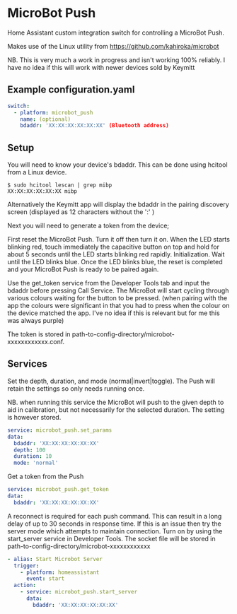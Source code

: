 # MicroBot Push
Home Assistant custom integration switch for controlling a MicroBot Push.

Makes use of the Linux utility from https://github.com/kahiroka/microbot

NB. This is very much a work in progress and isn't working 100% reliably.
I have no idea if this will work with newer devices sold by Keymitt

## Example configuration.yaml

```yaml
switch:
  - platform: microbot_push
    name: (optional)
    bdaddr: 'XX:XX:XX:XX:XX:XX' (Bluetooth address)
```

## Setup
You will need to know your device's bdaddr. This can be done using hcitool from a Linux device.

    $ sudo hcitool lescan | grep mibp
    XX:XX:XX:XX:XX:XX mibp
    
Alternatively the Keymitt app will display the bdaddr in the pairing discovery screen (displayed as 12 characters without the ':' )
    
Next you will need to generate a token from the device;

First reset the MicroBot Push. Turn it off then turn it on. When the LED starts blinking red, touch immediately the capacitive button on top and hold for about 5 seconds until the LED starts blinking red rapidly. Initialization. Wait until the LED blinks blue. Once the LED blinks blue, the reset is completed and your MicroBot Push is ready to be paired again.

Use the get_token service from the Developer Tools tab and input the bdaddr before pressing Call Service. The MicroBot will start cycling through various colours waiting for the button to be pressed. (when pairing with the app the colours were significant in that you had to press when the colour on the device matched the app. I've no idea if this is relevant but for me this was always purple) 

The token is stored in path-to-config-directory/microbot-xxxxxxxxxxxx.conf.

## Services

Set the depth, duration, and mode (normal|invert|toggle).
The Push will retain the settings so only needs running once.

NB. when running this service the MicroBot will push to the given depth to aid in calibration, but not necessarily for the selected duration. The setting is however stored. 

```yaml
service: microbot_push.set_params
data:
  bdaddr: 'XX:XX:XX:XX:XX:XX'
  depth: 100
  duration: 10
  mode: 'normal'
```
  
Get a token from the Push

```yaml
service: microbot_push.get_token
data:
  bdaddr: 'XX:XX:XX:XX:XX:XX'
```

A reconnect is required for each push command. This can result in a long delay of up to 30 seconds in response time. If this is an issue then try the server mode which attempts to maintain connection. Turn on by using the start_server service in Developer Tools.
The socket file will be stored in path-to-config-directory/microbot-xxxxxxxxxxxx

```yaml
- alias: Start Microbot Server
  trigger:
    - platform: homeassistant
      event: start
  action:
    - service: microbot_push.start_server
      data:
        bdaddr: 'XX:XX:XX:XX:XX:XX'
```

